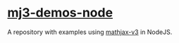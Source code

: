 # [mj3-demos-node](https://github.com/mathjax/mj3-demos-node)

A repository with examples using [mathjax-v3](https://github.com/mathjax/mathjax-v3) in NodeJS.
